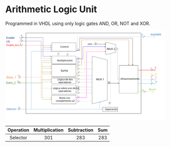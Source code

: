 # Arithmetic Logic Unit
Programmed in VHDL using only logic gates AND, OR, NOT and XOR.

<img src="./BlockDiagram.svg">

| Operation | Multiplication | Subtraction | Sum |
| :---: | :---: | :---: |  :---: |
| Selector | 301 | 283 | 283 | 
